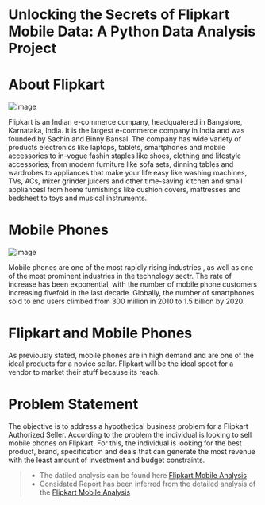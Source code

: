# Unlocking the Secrets of Flipkart Mobile Data: A Python Data Analysis Project

# About Flipkart

![image](https://github.com/sidde95/Exploratory-Data-Analysis-Case-Studies/assets/77091413/a9cb4f6b-d90a-4fb9-931d-52d2be19e271)


Flipkart is an Indian e-commerce company, headquatered in Bangalore, Karnataka, India. It is the largest e-commerce company in India and was founded by Sachin and Binny Bansal. The company has wide variety of products electronics like laptops, tablets, smartphones and mobile accessories to in-vogue fashin staples like shoes, clothing and lifestyle accessories; from modern furniture like sofa sets, dinning tables and wardrobes to appliances that make your life easy like washing machines, TVs, ACs, mixer grinder juicers and other time-saving kitchen and small appliancesl from home furnishings like cushion covers, mattresses and bedsheet to toys and musical instruments.

# Mobile Phones
![image](https://github.com/sidde95/Exploratory-Data-Analysis-Case-Studies/assets/77091413/ec223da3-20d5-4297-ae70-41eaa73417b6)

Mobile phones are one of the most rapidly rising industries , as well as one of the most prominent industries in the technology sectr. The rate of increase has been exponential, with the number of mobile phone customers increasing fivefold in the last decade. Globally, the number of smartphones sold to end users climbed from 300 million in 2010 to 1.5 billion by 2020.

# Flipkart and Mobile Phones
As previously stated, mobile phones are in high demand and are one of the ideal products for a novice sellar. Flipkart will be the ideal spoot for a vendor to market their stuff because its reach.

# Problem Statement
The objective is to address a hypothetical business problem for a Flipkart Authorized Seller. According to the problem the individual is looking to sell mobile phones on Flipkart. For this, the individual is looking for the best product, brand, specification and deals that can generate the most revenue with the least amount of investment and budget constraints.

> - The datiled analysis can be found here <a href = "https://github.com/sidde95/Exploratory-Data-Analysis-Case-Studies/blob/main/Project%202%20-%20EDA%20on%20Flipkart%20Mobile%20Dataset/Flipkart%20Mobile%20Analysis.ipynb">Flipkart Mobile Analysis</a>
> - Considated Report has been inferred from the detailed analysis of the <a href = "https://github.com/sidde95/Exploratory-Data-Analysis-Case-Studies/blob/main/Project%202%20-%20EDA%20on%20Flipkart%20Mobile%20Dataset/Flipkart_Mobile_Inference_Report.pdf">Flipkart Mobile Analysis</a>
